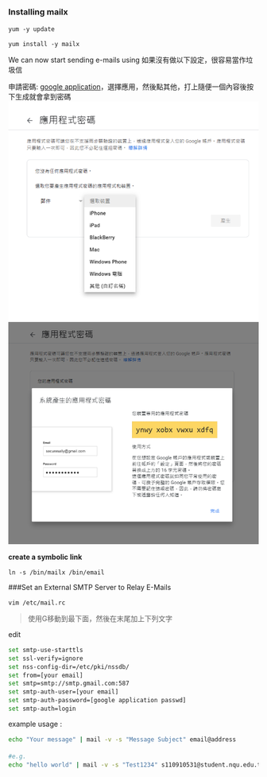 ###  Installing mailx

```shell
yum -y update
```

```shell
yum install -y mailx
```
We can now start sending e-mails using
如果沒有做以下設定，很容易當作垃圾信

申請密碼: [google application](https://accounts.google.com/signin/v2/challenge/pwd?TL=AG7eRGBC90AI0avzia3tk3BKNikl43pIRdQVlP-Wn17b8K4UNqG0NXT--mSG-CSc&cid=1&continue=https%3A%2F%2Fmyaccount.google.com%2Fapppasswords%3Fpli%3D1&flowName=GlifWebSignIn&ifkv=AQMjQ7Rb6G-SW9arLFVrVsozSYlLWL0mA7La0tPANx3AnR3SPT1o0KsTHKQ_fDElSi_bMeqQmFnVfw&rart=ANgoxcdxUvXg2fG67GbUbGGp5rBP4QL2tEtdWLC-P4Vp5YuaaFQFJtcivZ1phHGDrB_VoDqKtxEzTDyCBa6_FdgvtK-8EgDiSQ&sarp=1&scc=1&service=accountsettings&flowEntry=ServiceLogin)，選擇應用，然後點其他，打上隨便一個內容後按下生成就會拿到密碼
![螢幕擷取畫面1](picture/螢幕擷取畫面%202023-06-10%20142942.png)
![螢幕擷取畫面2](picture/螢幕擷取畫面%202023-06-10%20142955.png)


**create a symbolic link**
```shell
ln -s /bin/mailx /bin/email
```
###Set an External SMTP Server to Relay E-Mails
```shell
vim /etc/mail.rc
```

> 使用G移動到最下面，然後在末尾加上下列文字

edit
```sh
set smtp-use-starttls
set ssl-verify=ignore
set nss-config-dir=/etc/pki/nssdb/
set from=[your email]
set smtp=smtp://smtp.gmail.com:587
set smtp-auth-user=[your email]
set smtp-auth-password=[google application passwd]
set smtp-auth=login
```

example usage :
```sh
echo "Your message" | mail -v -s "Message Subject" email@address

#e.g.
echo "hello world" | mail -v -s "Test1234" s110910531@student.nqu.edu.tw
```
